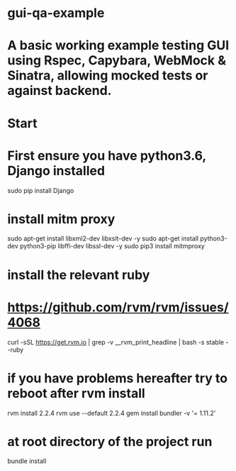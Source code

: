# gui-qa-example
# A basic working example testing GUI using Rspec, Capybara, WebMock &amp; Sinatra, allowing mocked tests or against backend.

# Start
# First ensure you have python3.6, Django installed

sudo pip install Django
# install mitm proxy 

sudo apt-get install libxml2-dev libxslt-dev -y
sudo apt-get install python3-dev python3-pip libffi-dev libssl-dev -y
sudo pip3 install mitmproxy

# install the relevant ruby
# https://github.com/rvm/rvm/issues/4068
curl -sSL https://get.rvm.io | grep -v __rvm_print_headline | bash -s stable --ruby
# if you have problems hereafter try to reboot after rvm install
rvm install 2.2.4
rvm use --default 2.2.4
gem install bundler -v '= 1.11.2'
# at root directory of the project run 
bundle install
